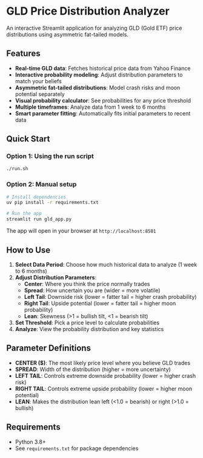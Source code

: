 # GLD Price Distribution Analyzer

An interactive Streamlit application for analyzing GLD (Gold ETF) price distributions using asymmetric fat-tailed models.

## Features

- **Real-time GLD data**: Fetches historical price data from Yahoo Finance
- **Interactive probability modeling**: Adjust distribution parameters to match your beliefs
- **Asymmetric fat-tailed distributions**: Model crash risks and moon potential separately
- **Visual probability calculator**: See probabilities for any price threshold
- **Multiple timeframes**: Analyze data from 1 week to 6 months
- **Smart parameter fitting**: Automatically fits initial parameters to recent data

## Quick Start

### Option 1: Using the run script
```bash
./run.sh
```

### Option 2: Manual setup
```bash
# Install dependencies
uv pip install -r requirements.txt

# Run the app
streamlit run gld_app.py
```

The app will open in your browser at `http://localhost:8501`

## How to Use

1. **Select Data Period**: Choose how much historical data to analyze (1 week to 6 months)
2. **Adjust Distribution Parameters**:
   - **Center**: Where you think the price normally trades
   - **Spread**: How uncertain you are (wider = more volatile)
   - **Left Tail**: Downside risk (lower = fatter tail = higher crash probability)
   - **Right Tail**: Upside potential (lower = fatter tail = higher moon probability)
   - **Lean**: Skewness (>1 = bullish tilt, <1 = bearish tilt)
3. **Set Threshold**: Pick a price level to calculate probabilities
4. **Analyze**: View the probability distribution and key statistics

## Parameter Definitions

- **CENTER ($)**: The most likely price level where you believe GLD trades
- **SPREAD**: Width of the distribution (higher = more uncertainty)
- **LEFT TAIL**: Controls extreme downside probability (lower = higher crash risk)
- **RIGHT TAIL**: Controls extreme upside probability (lower = higher moon potential)
- **LEAN**: Makes the distribution lean left (<1.0 = bearish) or right (>1.0 = bullish)

## Requirements

- Python 3.8+
- See `requirements.txt` for package dependencies